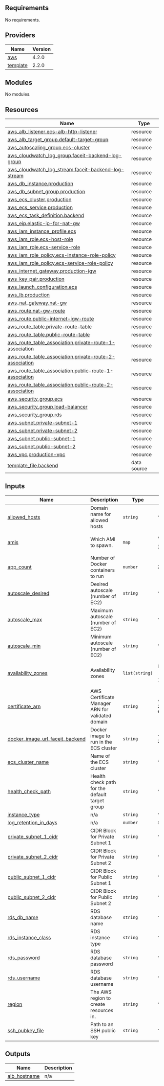 <!-- BEGIN_TF_DOCS -->
## Requirements

No requirements.

## Providers

| Name | Version |
|------|---------|
| <a name="provider_aws"></a> [aws](#provider\_aws) | 4.2.0 |
| <a name="provider_template"></a> [template](#provider\_template) | 2.2.0 |

## Modules

No modules.

## Resources

| Name | Type |
|------|------|
| [aws_alb_listener.ecs-alb-http-listener](https://registry.terraform.io/providers/hashicorp/aws/latest/docs/resources/alb_listener) | resource |
| [aws_alb_target_group.default-target-group](https://registry.terraform.io/providers/hashicorp/aws/latest/docs/resources/alb_target_group) | resource |
| [aws_autoscaling_group.ecs-cluster](https://registry.terraform.io/providers/hashicorp/aws/latest/docs/resources/autoscaling_group) | resource |
| [aws_cloudwatch_log_group.faceit-backend-log-group](https://registry.terraform.io/providers/hashicorp/aws/latest/docs/resources/cloudwatch_log_group) | resource |
| [aws_cloudwatch_log_stream.faceit-backend-log-stream](https://registry.terraform.io/providers/hashicorp/aws/latest/docs/resources/cloudwatch_log_stream) | resource |
| [aws_db_instance.production](https://registry.terraform.io/providers/hashicorp/aws/latest/docs/resources/db_instance) | resource |
| [aws_db_subnet_group.production](https://registry.terraform.io/providers/hashicorp/aws/latest/docs/resources/db_subnet_group) | resource |
| [aws_ecs_cluster.production](https://registry.terraform.io/providers/hashicorp/aws/latest/docs/resources/ecs_cluster) | resource |
| [aws_ecs_service.production](https://registry.terraform.io/providers/hashicorp/aws/latest/docs/resources/ecs_service) | resource |
| [aws_ecs_task_definition.backend](https://registry.terraform.io/providers/hashicorp/aws/latest/docs/resources/ecs_task_definition) | resource |
| [aws_eip.elastic-ip-for-nat-gw](https://registry.terraform.io/providers/hashicorp/aws/latest/docs/resources/eip) | resource |
| [aws_iam_instance_profile.ecs](https://registry.terraform.io/providers/hashicorp/aws/latest/docs/resources/iam_instance_profile) | resource |
| [aws_iam_role.ecs-host-role](https://registry.terraform.io/providers/hashicorp/aws/latest/docs/resources/iam_role) | resource |
| [aws_iam_role.ecs-service-role](https://registry.terraform.io/providers/hashicorp/aws/latest/docs/resources/iam_role) | resource |
| [aws_iam_role_policy.ecs-instance-role-policy](https://registry.terraform.io/providers/hashicorp/aws/latest/docs/resources/iam_role_policy) | resource |
| [aws_iam_role_policy.ecs-service-role-policy](https://registry.terraform.io/providers/hashicorp/aws/latest/docs/resources/iam_role_policy) | resource |
| [aws_internet_gateway.production-igw](https://registry.terraform.io/providers/hashicorp/aws/latest/docs/resources/internet_gateway) | resource |
| [aws_key_pair.production](https://registry.terraform.io/providers/hashicorp/aws/latest/docs/resources/key_pair) | resource |
| [aws_launch_configuration.ecs](https://registry.terraform.io/providers/hashicorp/aws/latest/docs/resources/launch_configuration) | resource |
| [aws_lb.production](https://registry.terraform.io/providers/hashicorp/aws/latest/docs/resources/lb) | resource |
| [aws_nat_gateway.nat-gw](https://registry.terraform.io/providers/hashicorp/aws/latest/docs/resources/nat_gateway) | resource |
| [aws_route.nat-gw-route](https://registry.terraform.io/providers/hashicorp/aws/latest/docs/resources/route) | resource |
| [aws_route.public-internet-igw-route](https://registry.terraform.io/providers/hashicorp/aws/latest/docs/resources/route) | resource |
| [aws_route_table.private-route-table](https://registry.terraform.io/providers/hashicorp/aws/latest/docs/resources/route_table) | resource |
| [aws_route_table.public-route-table](https://registry.terraform.io/providers/hashicorp/aws/latest/docs/resources/route_table) | resource |
| [aws_route_table_association.private-route-1-association](https://registry.terraform.io/providers/hashicorp/aws/latest/docs/resources/route_table_association) | resource |
| [aws_route_table_association.private-route-2-association](https://registry.terraform.io/providers/hashicorp/aws/latest/docs/resources/route_table_association) | resource |
| [aws_route_table_association.public-route-1-association](https://registry.terraform.io/providers/hashicorp/aws/latest/docs/resources/route_table_association) | resource |
| [aws_route_table_association.public-route-2-association](https://registry.terraform.io/providers/hashicorp/aws/latest/docs/resources/route_table_association) | resource |
| [aws_security_group.ecs](https://registry.terraform.io/providers/hashicorp/aws/latest/docs/resources/security_group) | resource |
| [aws_security_group.load-balancer](https://registry.terraform.io/providers/hashicorp/aws/latest/docs/resources/security_group) | resource |
| [aws_security_group.rds](https://registry.terraform.io/providers/hashicorp/aws/latest/docs/resources/security_group) | resource |
| [aws_subnet.private-subnet-1](https://registry.terraform.io/providers/hashicorp/aws/latest/docs/resources/subnet) | resource |
| [aws_subnet.private-subnet-2](https://registry.terraform.io/providers/hashicorp/aws/latest/docs/resources/subnet) | resource |
| [aws_subnet.public-subnet-1](https://registry.terraform.io/providers/hashicorp/aws/latest/docs/resources/subnet) | resource |
| [aws_subnet.public-subnet-2](https://registry.terraform.io/providers/hashicorp/aws/latest/docs/resources/subnet) | resource |
| [aws_vpc.production-vpc](https://registry.terraform.io/providers/hashicorp/aws/latest/docs/resources/vpc) | resource |
| [template_file.backend](https://registry.terraform.io/providers/hashicorp/template/latest/docs/data-sources/file) | data source |

## Inputs

| Name | Description | Type | Default | Required |
|------|-------------|------|---------|:--------:|
| <a name="input_allowed_hosts"></a> [allowed\_hosts](#input\_allowed\_hosts) | Domain name for allowed hosts | `string` | `"YOUR DOMAIN NAME"` | no |
| <a name="input_amis"></a> [amis](#input\_amis) | Which AMI to spawn. | `map` | <pre>{<br>  "us-west-2": "ami-0b250f625dc7f2bc9"<br>}</pre> | no |
| <a name="input_app_count"></a> [app\_count](#input\_app\_count) | Number of Docker containers to run | `number` | `2` | no |
| <a name="input_autoscale_desired"></a> [autoscale\_desired](#input\_autoscale\_desired) | Desired autoscale (number of EC2) | `string` | `"1"` | no |
| <a name="input_autoscale_max"></a> [autoscale\_max](#input\_autoscale\_max) | Maximum autoscale (number of EC2) | `string` | `"4"` | no |
| <a name="input_autoscale_min"></a> [autoscale\_min](#input\_autoscale\_min) | Minimum autoscale (number of EC2) | `string` | `"1"` | no |
| <a name="input_availability_zones"></a> [availability\_zones](#input\_availability\_zones) | Availability zones | `list(string)` | <pre>[<br>  "us-west-2a",<br>  "us-west-2b"<br>]</pre> | no |
| <a name="input_certificate_arn"></a> [certificate\_arn](#input\_certificate\_arn) | AWS Certificate Manager ARN for validated domain | `string` | `"arn:aws:acm:us-west-2:352898041397:certificate/a5991551-e1ca-45f9-82d2-bba2acf442bb"` | no |
| <a name="input_docker_image_url_faceit_backend"></a> [docker\_image\_url\_faceit\_backend](#input\_docker\_image\_url\_faceit\_backend) | Docker image to run in the ECS cluster | `string` | `"843390642235.dkr.ecr.us-west-2.amazonaws.com/faceit:latest"` | no |
| <a name="input_ecs_cluster_name"></a> [ecs\_cluster\_name](#input\_ecs\_cluster\_name) | Name of the ECS cluster | `string` | `"production"` | no |
| <a name="input_health_check_path"></a> [health\_check\_path](#input\_health\_check\_path) | Health check path for the default target group | `string` | `"/health/"` | no |
| <a name="input_instance_type"></a> [instance\_type](#input\_instance\_type) | n/a | `string` | `"t2.micro"` | no |
| <a name="input_log_retention_in_days"></a> [log\_retention\_in\_days](#input\_log\_retention\_in\_days) | n/a | `number` | `30` | no |
| <a name="input_private_subnet_1_cidr"></a> [private\_subnet\_1\_cidr](#input\_private\_subnet\_1\_cidr) | CIDR Block for Private Subnet 1 | `string` | `"10.0.3.0/24"` | no |
| <a name="input_private_subnet_2_cidr"></a> [private\_subnet\_2\_cidr](#input\_private\_subnet\_2\_cidr) | CIDR Block for Private Subnet 2 | `string` | `"10.0.4.0/24"` | no |
| <a name="input_public_subnet_1_cidr"></a> [public\_subnet\_1\_cidr](#input\_public\_subnet\_1\_cidr) | CIDR Block for Public Subnet 1 | `string` | `"10.0.1.0/24"` | no |
| <a name="input_public_subnet_2_cidr"></a> [public\_subnet\_2\_cidr](#input\_public\_subnet\_2\_cidr) | CIDR Block for Public Subnet 2 | `string` | `"10.0.2.0/24"` | no |
| <a name="input_rds_db_name"></a> [rds\_db\_name](#input\_rds\_db\_name) | RDS database name | `string` | `"postgres"` | no |
| <a name="input_rds_instance_class"></a> [rds\_instance\_class](#input\_rds\_instance\_class) | RDS instance type | `string` | `"db.t2.micro"` | no |
| <a name="input_rds_password"></a> [rds\_password](#input\_rds\_password) | RDS database password | `string` | `"mysecretpassword"` | no |
| <a name="input_rds_username"></a> [rds\_username](#input\_rds\_username) | RDS database username | `string` | `"postgres"` | no |
| <a name="input_region"></a> [region](#input\_region) | The AWS region to create resources in. | `string` | `"us-west-2"` | no |
| <a name="input_ssh_pubkey_file"></a> [ssh\_pubkey\_file](#input\_ssh\_pubkey\_file) | Path to an SSH public key | `string` | `"~/.ssh/id_rsa.pub"` | no |

## Outputs

| Name | Description |
|------|-------------|
| <a name="output_alb_hostname"></a> [alb\_hostname](#output\_alb\_hostname) | n/a |
<!-- END_TF_DOCS -->